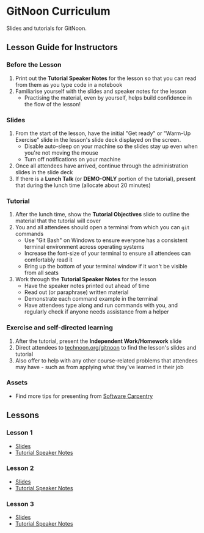 # GitNoon Curriculum

Slides and tutorials for GitNoon.

## Lesson Guide for Instructors

### Before the Lesson

1. Print out the **Tutorial Speaker Notes** for the lesson so that you can read from them as you type code in a notebook
2. Familiarise yourself with the slides and speaker notes for the lesson
   * Practising the material, even by yourself, helps build confidence in the flow of the lesson!

### Slides

1. From the start of the lesson, have the initial "Get ready" or "Warm-Up Exercise" slide in the lesson's slide deck displayed on the screen.
   * Disable auto-sleep on your machine so the slides stay up even when you're not moving the mouse
   * Turn off notifications on your machine
2. Once all attendees have arrived, continue through the administration slides in the slide deck
3. If there is a **Lunch Talk** (or **DEMO-ONLY** portion of the tutorial), present that during the lunch time (allocate about 20 minutes)

### Tutorial

1. After the lunch time, show the **Tutorial Objectives** slide to outline the material that the tutorial will cover
2. You and all attendees should open a terminal from which you can `git` commands
   * Use "Git Bash" on Windows to ensure everyone has a consistent terminal environment across operating systems
   * Increase the font-size of your terminal to ensure all attendees can comfortably read it
   * Bring up the bottom of your terminal window if it won't be visible from all seats
3. Work through the **Tutorial Speaker Notes** for the lesson
   * Have the speaker notes printed out ahead of time
   * Read out (or paraphrase) written material
   * Demonstrate each command example in the terminal
   * Have attendees type along and run commands with you, and regularly check if anyone needs assistance from a helper

### Exercise and self-directed learning

1. After the tutorial, present the **Independent Work/Homework** slide
2. Direct attendees to [technoon.org/gitnoon](https://technoon.org/gitnoon) to find the lesson's slides and tutorial
3. Also offer to help with any other course-related problems that attendees may have - such as from applying what they've learned in their job

### Assets

* Find more tips for presenting from [Software Carpentry](https://carpentries.github.io/instructor-training/instructor/17-live.html#top-ten-tips-for-participatory-live-coding-in-a-workshop)

## Lessons

### Lesson 1

* [Slides](https://technoon-org.github.io/gitnoon/lesson_1/slides.html)
* [Tutorial Speaker Notes](https://technoon-org.github.io/gitnoon/lesson_1/tutorial.html)

### Lesson 2

* [Slides](https://technoon-org.github.io/gitnoon/lesson_2/slides.html)
* [Tutorial Speaker Notes](https://technoon-org.github.io/gitnoon/lesson_2/tutorial.html)

### Lesson 3

* [Slides](https://technoon-org.github.io/gitnoon/lesson_3/slides.html)
* [Tutorial Speaker Notes](https://technoon-org.github.io/gitnoon/lesson_3/tutorial.html)